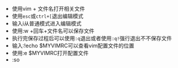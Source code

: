 - 使用vim + 文件名打开相关文件
- 使用`esc`或`ctrl+[`退出编辑模式
- 输入i从普通模式进入编辑模式
- 使用:w +回车+文件名可以保存文件
- 执行完保存过程后可以使用`:q`退出或者使用`:q!`强行退出不不保存文件
- 输入:!echo $MYVIMRC可以查看vim配置文件的位置
- 使用:e $MYVIMRC打开配置文件
- :so
<!--stackedit_data:
eyJoaXN0b3J5IjpbOTE2MTA4MTc5LDk3MDMzMjY4M119
-->